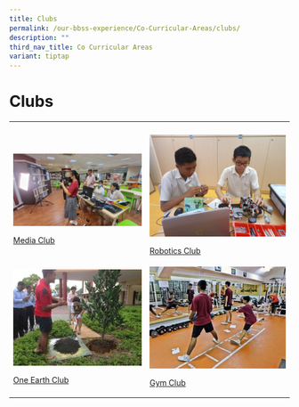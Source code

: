 ```yaml
---
title: Clubs
permalink: /our-bbss-experience/Co-Curricular-Areas/clubs/
description: ""
third_nav_title: Co Curricular Areas
variant: tiptap
---
```

<h1>Clubs</h1>
<table style="minWidth: 50px">
<colgroup>
<col>
<col>
</colgroup>
<tbody>
<tr>
<th rowspan="1" colspan="1">
<p></p>
</th>
<th rowspan="1" colspan="1">
<p></p>
</th>
</tr>
<tr>
<td rowspan="1" colspan="1">
<p></p>
<div class="isomer-image-wrapper">
<img style="width: 100%" height="auto" width="100%" alt="" src="/images/WhatsApp_Image_2024_10_28_at_07_25_04.jpg">
</div>
<p><a href="/clubs/media-club/" rel="noopener noreferrer nofollow" target="_blank">Media Club</a>
</p>
</td>
<td rowspan="1" colspan="1">
<div class="isomer-image-wrapper">
<img style="width: 100%" height="auto" width="100%" src="/images/Our%20BBSS%20Experience/Cca/Clubs/Robotics%20Club.jpeg">
</div>
<p><a href="/clubs/robotics-club/" rel="noopener noreferrer nofollow" target="_blank">Robotics Club</a>
</p>
</td>
</tr>
<tr>
<td rowspan="1" colspan="1">
<div class="isomer-image-wrapper">
<img style="width: 100%" height="auto" width="100%" src="/images/Our%20BBSS%20Experience/Cca/Clubs/Mrs%20Kok%20planting%20a%20tree%20in%20school.jpg">
</div>
<p><a href="/clubs/one-earth-club/" rel="noopener noreferrer nofollow" target="_blank"> One Earth Club</a>
</p>
</td>
<td rowspan="1" colspan="1">
<div class="isomer-image-wrapper">
<img style="width: 100%" height="auto" width="100%" src="/images/Our%20BBSS%20Experience/Cca/Clubs/SAM_1169.jpg">
</div>
<p><a href="/clubs/gym-club/" rel="noopener noreferrer nofollow" target="_blank">Gym Club</a>
</p>
</td>
</tr>
</tbody>
</table>
<p></p>